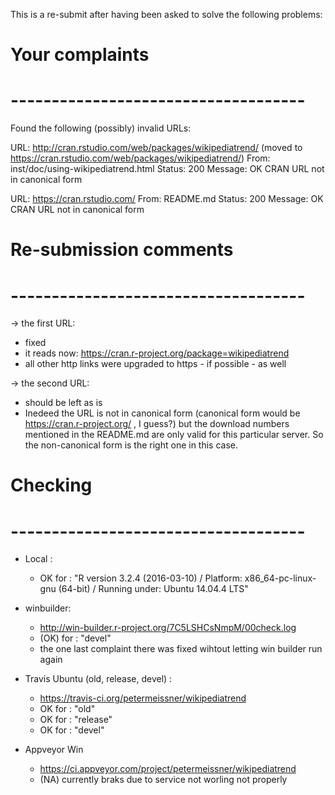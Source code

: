This is a re-submit after having been asked to solve the following problems:


# Your complaints
# ------------------------------------

Found the following (possibly) invalid URLs:
  
  URL: http://cran.rstudio.com/web/packages/wikipediatrend/ (moved to https://cran.rstudio.com/web/packages/wikipediatrend/)
    From: inst/doc/using-wikipediatrend.html
    Status: 200
    Message: OK
    CRAN URL not in canonical form
  
  URL: https://cran.rstudio.com/
    From: README.md
    Status: 200
    Message: OK
    CRAN URL not in canonical form



# Re-submission comments 
# ------------------------------------

-> the first URL: 
  - fixed
  - it reads now: https://cran.r-project.org/package=wikipediatrend
  - all other http links were upgraded to https - if possible - as well

-> the second URL: 
  - should be left as is
  - Inedeed the URL is not in canonical form (canonical form would be https://cran.r-project.org/ , I guess?) but the download numbers mentioned in the README.md are only valid for this particular server. So the non-canonical form is the right one in this case. 



# Checking
# ------------------------------------

- Local :
    * OK  for : "R version 3.2.4 (2016-03-10) / Platform: x86_64-pc-linux-gnu (64-bit) /  Running under: Ubuntu 14.04.4 LTS"
  

- winbuilder:
    * http://win-builder.r-project.org/7C5LSHCsNmpM/00check.log
    * (OK) for : "devel" 
    * the one last complaint there was fixed wihtout letting win builder run again
  
- Travis Ubuntu (old, release, devel) :
    * https://travis-ci.org/petermeissner/wikipediatrend
    * OK  for : "old"
    * OK  for : "release"
    * OK  for : "devel"
  
- Appveyor Win
    * https://ci.appveyor.com/project/petermeissner/wikipediatrend
    * (NA) currently braks due to service not worling not properly




